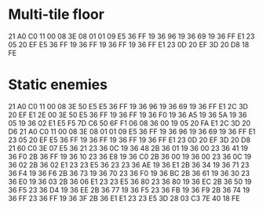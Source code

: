 # Multi-tile floor

21 A0 C0 11 00 08 3E 08 01 01 09 E5 36 FF 19 36 96 19 36 69 19 36 FF E1 23 05 20 EF E5 36 FF 19 36 FF 19 36 FF 19 36 FF E1 23 0D 20 EF 3D 20 D8 18 FE

# Static enemies

21 A0 C0 11 00 08 3E 50 E5 E5 36 FF 19 36 96 19 36 69 19 36 FF E1 2C 3D 20 EF E1 2E 00 3E 50 E5 36 FF 19 36 FF 19 36 F0 19 36 A5 19 36 5A 19 36 05 19 36 02 E1 E5 F5 7D C6 50 6F F1 06 08 36 00 19 05 20 FA E1 2C 3D 20 D6 21 A0 C0 11 00 08 3E 08 01 01 09 E5 36 FF 19 36 96 19 36 69 19 36 FF E1 23 05 20 EF E5 36 FF 19 36 FF 19 36 FF 19 36 FF E1 23 0D 20 EF 3D 20 D8 21 60 C0 3E 07 E5 36 21 23 36 0C 19 36 48 2B 36 01 19 36 00 23 36 41 19 36 F0 2B 36 FF 19 36 10 23 36 E8 19 36 C0 2B 36 00 19 36 00 23 36 0C 19 36 02 2B 36 02 E1 23 23 E5 36 23 23 36 AE 19 36 E1 2B 36 34 19 36 71 23 36 F4 19 36 F6 2B 36 73 19 36 70 23 36 F0 19 36 BC 2B 36 61 19 36 30 23 36 E0 19 36 03 2B 36 06 E1 23 23 E5 36 80 23 36 80 19 36 EC 2B 36 50 19 36 F5 23 36 D4 19 36 EE 2B 36 77 19 36 F5 23 36 FB 19 36 F9 2B 36 74 19 36 FF 23 36 FF 19 36 3F 2B 36 E1 E1 23 23 E5 3D 28 03 C3 7E 40 18 FE

